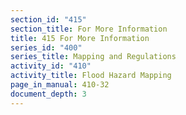 ```yaml
---
section_id: "415"
section_title: For More Information
title: 415 For More Information
series_id: "400"
series_title: Mapping and Regulations
activity_id: "410"
activity_title: Flood Hazard Mapping
page_in_manual: 410-32
document_depth: 3
---
```

